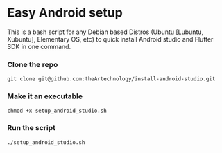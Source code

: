 # Easy Android setup

This is a bash script for any Debian based Distros (Ubuntu [Lubuntu, Xubuntu], Elementary OS, etc) to quick install Android studio and Flutter SDK in one command.


### Clone the repo
```
git clone git@github.com:theArtechnology/install-android-studio.git
```

### Make it an executable

```
chmod +x setup_android_studio.sh
```
### Run the script

```
./setup_android_studio.sh
```
